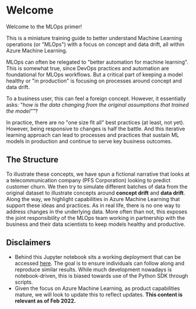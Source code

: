 # Welcome
Welcome to the MLOps primer! 

This is a miniature training guide to better understand Machine Learning operations (or "MLOps") with a focus
on concept and data drift, all within Azure Machine Learning.

MLOps can often be relegated to "better automation for machine learning". This is somewhat true, since
DevOps practices and automation are foundational for MLOps workflows. But a critical part of keeping
a model healthy or "in production" is focusing on processes around concept and data drift. 

To a business user, this can feel a foreign concept. However, it essentially asks: "*how is the data changing from the original
assumptions that trained the model""*?

In practice, there are no "one size fit all" best practices (at least, not yet). However, being responsive to
changes is half the battle. And this iterative learning approach can lead to processes and practices that
sustain ML models in production and continue to serve key business outcomes.

## The Structure
To illustrate these concepts, we have spun a fictional narrative that looks at a telecommunication company
(PFS Corporation) looking to predict customer churn. We then try to simulate different batches of data from
the original dataset to illustrate concepts around **concept drift** and **data drift**. Along the way, we
highlight capabilities in Azure Machine Learning that support these ideas and practices. As in real life,
there is no one way to address changes in the underlying data. More often than not, this exposes the
joint responsibility of the MLOps team working in partnership with the business and their data scientists to keep
models healthy and productive. 

## Disclaimers
- Behind this Jupyter notebook sits a working deployment that can be accessed
  [here](https://github.com/ts-azure-services/mlops-primer). The goal is to ensure individuals can follow
  along and reproduce similar results. While much development nowadays is notebook-driven, this is biased towards use
  of the Python SDK through scripts.
- Given the focus on Azure Machine Learning, as product capabilities mature, we will look to update this to
  reflect updates. **This content is relevant as of Feb 2022.**
